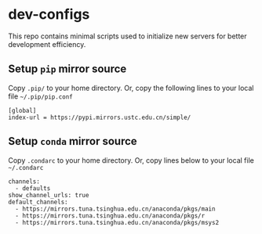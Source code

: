 # dev-configs
This repo contains minimal scripts used to initialize new servers for better development efficiency.

## Setup `pip` mirror source
Copy `.pip/` to your home directory.
Or, copy the following lines to your local file `~/.pip/pip.conf`
```
[global]
index-url = https://pypi.mirrors.ustc.edu.cn/simple/ 
```

## Setup `conda` mirror source
Copy `.condarc` to your home directory. 
Or, copy lines below to your local file `~/.condarc`
```
channels:
  - defaults
show_channel_urls: true
default_channels:
  - https://mirrors.tuna.tsinghua.edu.cn/anaconda/pkgs/main
  - https://mirrors.tuna.tsinghua.edu.cn/anaconda/pkgs/r
  - https://mirrors.tuna.tsinghua.edu.cn/anaconda/pkgs/msys2
```
